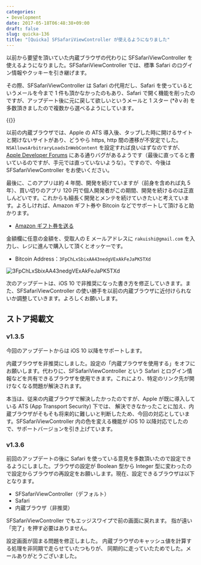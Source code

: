 ```yaml
---
categories:
- Development
date: 2017-05-18T06:48:38+09:00
draft: false
slug: quicka-136
title: "[Quicka] SFSafariViewController が使えるようになりました"
---
```


以前から要望を頂いていた内蔵ブラウザの代わりに SFSafariViewController を使えるようになりました。SFSafariViewController では、標準 Safari のログイン情報やクッキーを引き継げます。

その際、SFSafariViewController は Safari の代用だし、Safari を使っているというメールを今まで 1 件も頂かなかったのもあり、Safari で開く機能を削ったのですが、アップデート後に元に戻して欲しいというメールと 1 スター (*∂ｖ∂) を多数頂きましたので複数から選べるようにしています。

{{<app id="725195676" title="Quicka2 - 検索を快適に" src="/images/2017/05/quicka-136.png">}}

以前の内蔵ブラウザでは、Apple の ATS 導入後、タップした時に開けるサイトと開けないサイトがあり、どうやら https, http 間の遷移が不安定でした。`NSAllowsArbitraryLoadsInWebContent` を設定すれば良いはずなのですが、[Apple Developer Forums]((https://forums.developer.apple.com/message/198714#198714)) にある通りバグがあるようです（最後に直ってると書いているのですが、手元では直っていないような）。ですので、今後は SFSafariViewController をお使いください。

最後に、このアプリは約 4 年間、開発を続けていますが（前身を含めれば丸 5 年）、買い切りのアプリ 120 円で個人開発者がこの期間、開発を続けるのは正直しんどいです。これからも細長く開発とメンテを続けていきたいと考えています。よろしければ、Amazon ギフト券や Bitcoin などでサポートして頂けると助かります。

- [Amazon ギフト券を送る](https://www.amazon.co.jp/gp/product/B004N3APGO/)

金額欄に任意の金額を、受取人の E メールアドレスに `rakuishi@gmail.com` を入力し、レジに進んで購入して頂くとオッケーです。

- Bitcoin Address：`3FpChLxSbixAA43nedgVExAkFeJaPK5TXd`

![3FpChLxSbixAA43nedgVExAkFeJaPK5TXd](/images/2017/05/bitcoin-qr.png)  

次のアップデートは、iOS 10 で非推奨になった書き方を修正していきます。また、SFSafariViewController の使い勝手を以前の内蔵ブラウザに近付けられないか調整していきます。よろしくお願いします。

## ストア掲載文

### v1.3.5

今回のアップデートからは iOS 10 以降をサポートします。

内蔵ブラウザを非推奨にしました。設定の「内蔵ブラウザを使用する」をオフにお願いします。代わりに、SFSafariViewController という Safari とログイン情報などを共有できるブラウザを使用できます。これにより、特定のリンク先が開けなくなる問題が解決されます。

本当は、従来の内蔵ブラウザで解決したかったのですが、Apple が既に導入している ATS (App Transport Security) 下では、
解決できなかったことに加え、内蔵ブラウザがそもそも将来的に難しいと判断したため、今回の対応としています。SFSafariViewController 内の色を変える機能が iOS 10 以降対応でしたので、サポートバージョンを引き上げています。

### v1.3.6

前回のアップデートの後に Safari を使っている意見を多数頂いたので設定できるようにしました。ブラウザの設定が Boolean 型から Integer 型に変わったので設定からブラウザの再設定をお願いします。現在、設定できるブラウザは以下となります。

- SFSafariViewController（デフォルト）
- Safari
- 内蔵ブラウザ（非推奨）

SFSafariViewController でもエッジスワイプで前の画面に戻れます。
指が遠い「完了」を押す必要はありません。

設定画面が固まる問題を修正しました。
内蔵ブラウザのキャッシュ値を計算する処理を非同期で走らせていたつもりが、
同期的に走っていたためでした。メールありがとうございました。
